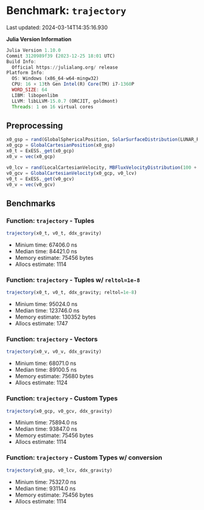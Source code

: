 # Benchmark: `trajectory` 

Last updated: 2024-03-14T14:35:16.930

**Julia Version Information**

```julia
Julia Version 1.10.0
Commit 3120989f39 (2023-12-25 18:01 UTC)
Build Info:
  Official https://julialang.org/ release
Platform Info:
  OS: Windows (x86_64-w64-mingw32)
  CPU: 16 × 13th Gen Intel(R) Core(TM) i7-1360P
  WORD_SIZE: 64
  LIBM: libopenlibm
  LLVM: libLLVM-15.0.7 (ORCJIT, goldmont)
  Threads: 1 on 16 virtual cores
```

## Preprocessing

```julia
x0_gsp = rand(GlobalSphericalPosition, SolarSurfaceDistribution(LUNAR_RADIUS))
x0_gcp = GlobalCartesianPosition(x0_gsp)
x0_t = ExESS._get(x0_gcp)
x0_v = vec(x0_gcp)

v0_lcv = rand(LocalCartesianVelocity, MBFluxVelocityDistribution(100 + rand()*300, amu2kg(rand()*20)))
v0_gcv = GlobalCartesianVelocity(x0_gcp, v0_lcv)
v0_t = ExESS._get(v0_gcv)
v0_v = vec(v0_gcv)
```

## Benchmarks

### Function: `trajectory` - Tuples

```julia
trajectory(x0_t, v0_t, ddx_gravity)
```

- Minium time: 67406.0 ns
- Median time: 84421.0 ns
- Memory estimate: 75456 bytes
- Allocs estimate: 1114

### Function: `trajectory` - Tuples w/ `reltol=1e-8`

```julia
trajectory(x0_t, v0_t, ddx_gravity; reltol=1e-8)
```

- Minium time: 95024.0 ns
- Median time: 123746.0 ns
- Memory estimate: 130352 bytes
- Allocs estimate: 1747

### Function: `trajectory` - Vectors

```julia
trajectory(x0_v, v0_v, ddx_gravity)
```

- Minium time: 68071.0 ns
- Median time: 89100.5 ns
- Memory estimate: 75680 bytes
- Allocs estimate: 1124

### Function: `trajectory` - Custom Types

```julia
trajectory(x0_gcp, v0_gcv, ddx_gravity)
```

- Minium time: 75894.0 ns
- Median time: 93847.0 ns
- Memory estimate: 75456 bytes
- Allocs estimate: 1114

### Function: `trajectory` - Custom Types w/ conversion

```julia
trajectory(x0_gsp, v0_lcv, ddx_gravity)
```

- Minium time: 75327.0 ns
- Median time: 93114.0 ns
- Memory estimate: 75456 bytes
- Allocs estimate: 1114


